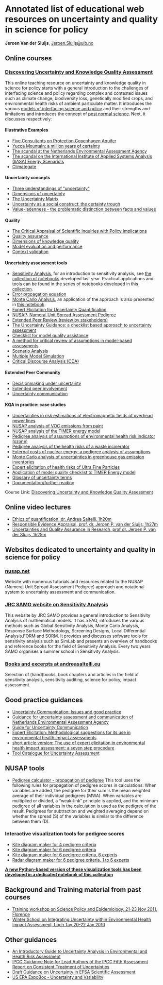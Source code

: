 # Annotated list of educational web resources on uncertainty and quality in science for policy

<!-- AUTHOR: Jeroen Van der Sluijs -->
**Jeroen Van der Sluijs**, [Jeroen.Sluijs@uib.no](mailto:Jeroen.Sluijs@uib.no)

## Online courses

### [Discovering Uncertainty and Knowledge Quality Assessment](https://proxy.eplanete.net/galleries/broceliande7/node/1584/1584/pathway)

This online teaching resource on uncertainty and knowledge quality in science for policy starts with a general introduction to the challenges of interfacing science and policy regarding complex and contested issues such as climate change, biodiversity loss, genetically modified crops, and environmental health risks of ambient particulate matter. It introduces the various [models of interfacing science and policy](https://proxy.eplanete.net/galleries/broceliande7/node/997/1584/grain) and their strengths and limitations and introduces the concept of [post normal science](https://proxy.eplanete.net/galleries/broceliande7/node/975/1584/grain).
Next, it discusses respectively:

#### Illustrative Examples

* [Five Consultants on Protection Copenhagen Aquifer](https://proxy.eplanete.net/galleries/broceliande7/node/985/1584/grain)
* [Yucca Mountain: a million years of certainty](https://proxy.eplanete.net/galleries/broceliande7/node/1044/1584/grain)
* [The scandal at the Netherlands Environmental Assessment Agency](https://proxy.eplanete.net/galleries/broceliande7/node/987/1584/grain)
* [The scandal on the International Institute of Applied Systems Analysis (IIASA) Energy Scenario's](https://proxy.eplanete.net/galleries/broceliande7/node/986/1584/grain)
* [Climategate](https://proxy.eplanete.net/galleries/broceliande7/node/1043/1584/grain)

#### Uncertainty concepts

* [Three understandings of "uncertainty"](https://proxy.eplanete.net/galleries/broceliande7/node/1043/1584/grain)
* [Dimensions of uncertainty](https://proxy.eplanete.net/galleries/broceliande7/node/1002/1584/grain)
* [The Uncertainty Matrix](https://proxy.eplanete.net/galleries/broceliande7/node/1003/1584/grain)
* [Uncertainty as a social construct: the certainty trough](https://proxy.eplanete.net/galleries/broceliande7/node/1004/1584/grain)
* [Value-ladenness - the problematic distinction between facts and values](https://proxy.eplanete.net/galleries/broceliande7/node/1005/1584/grain)

#### Quality

* [The Critical Appraisal of Scientific Inquiries with Policy Implications](https://proxy.eplanete.net/galleries/broceliande7/node/1027/1584/grain)
* [Quality assurance](https://proxy.eplanete.net/galleries/broceliande7/node/1030/1584/grain)
* [Dimensions of knowledge quality](https://proxy.eplanete.net/galleries/broceliande7/node/1028/1584/grain)
* [Model evaluation and performance](https://proxy.eplanete.net/galleries/broceliande7/node/1042/1584/grain)
* [Context validation](https://proxy.eplanete.net/galleries/broceliande7/node/1041/1584/grain)

#### Uncertainty assessment tools

* [Sensitivity Analysis](https://proxy.eplanete.net/galleries/broceliande7/node/988/1584/grain), for an introduction to sensitivity analysis, see [the collection of notebooks](https://github.com/lrhgit/uqsa_tutorials) developed last year. Practical applications and tools can be found in the series of notebooks developed in this [collection](https://github.com/pbstark/SA).
* [Error propagation equation](https://proxy.eplanete.net/galleries/broceliande7/node/989/1584/grain)
* [Monte Carlo Analysis](https://proxy.eplanete.net/galleries/broceliande7/node/990/1584/grain), an application of the approach is also presented in [this notebook](https://github.com/lrhgit/uqsa_tutorials/blob/master/monte_carlo.ipynb).
* [Expert Elicitation for Uncertainty Quantification](https://proxy.eplanete.net/galleries/broceliande7/node/992/1584/grain)
* [NUSAP: Numeral Unit Spread Assessment Pedigree](https://proxy.eplanete.net/galleries/broceliande7/node/991/1584/grain)
* [Extended Peer Review (review by stakeholders)](https://proxy.eplanete.net/galleries/broceliande7/node/993/1584/grain)
* [The Uncertainty Guidance: a checklist based approach to uncertainty assessment](https://proxy.eplanete.net/galleries/broceliande7/node/1008/1584/grain)
* [Checklist for model quality assistance](https://proxy.eplanete.net/galleries/broceliande7/node/1006/1584/grain)
* [A method for critical review of assumptions in model-based assessments](https://proxy.eplanete.net/galleries/broceliande7/node/1007/1584/grain)
* [Scenario Analysis](https://proxy.eplanete.net/galleries/broceliande7/node/995/1584/grain)
* [Multiple Model Simulation](https://proxy.eplanete.net/galleries/broceliande7/node/994/1584/grain)
* [Critical Discourse Analysis (CDA)](https://proxy.eplanete.net/galleries/broceliande7/node/1026/1584/grain)

#### Extended Peer Community

* [Decisionmaking under uncertainty](https://proxy.eplanete.net/galleries/broceliande7/node/981/1584/grain)
* [Extended peer involvement](https://proxy.eplanete.net/galleries/broceliande7/node/980/1584/grain)
* [Uncertainty communication](https://proxy.eplanete.net/galleries/broceliande7/node/979/1584/grain)

#### KQA in practice: case studies

* [Uncertainties in risk estimations of electromagnetic fields of overhead power lines](https://proxy.eplanete.net/galleries/broceliande7/node/1031/1584/grain)
* [NUSAP analysis of VOC emissions from paint](https://proxy.eplanete.net/galleries/broceliande7/node/1035/1584/grain)
* [NUSAP analysis of the TIMER energy model](https://proxy.eplanete.net/galleries/broceliande7/node/1032/1584/grain)
* [Pedigree analysis of assumptions of environmental health risk indicator (ozone)](https://proxy.eplanete.net/galleries/broceliande7/node/1034/1584/grain)
* [Pedigree analysis of the health risks of a waste incinerator](https://proxy.eplanete.net/galleries/broceliande7/node/1033/1584/grain)
* [External costs of nuclear energy: a pedigree analysis of assumptions](https://proxy.eplanete.net/galleries/broceliande7/node/1036/1584/grain)
* [Monte Carlo analysis of uncertainties in greenhouse gas emission inventories](https://proxy.eplanete.net/galleries/broceliande7/node/1039/1584/grain)
* [Expert elicitation of health risks of Ultra Fine Particles](https://proxy.eplanete.net/galleries/broceliande7/node/1038/1584/grain)
* [Application of model quality checklist to TIMER Energy model](https://proxy.eplanete.net/galleries/broceliande7/node/1040/1584/grain)
* [Glossary of uncertainty terms](https://proxy.eplanete.net/galleries/broceliande7/node/1047/1584/grain)
* [Documentation/further reading](https://proxy.eplanete.net/galleries/broceliande7/node/983/1584/grain)

Course Link: [Discovering Uncertainty and Knowledge Quality Assessment](https://proxy.eplanete.net/galleries/broceliande7/node/1584/1584/pathway)

## Online video lectures

* [Ethics of quantification, dr. Andrea Saltelli, 1h20m](https://lecturenet.uu.nl/Site1/Play/6d9556fa70a54bcda8fce94e5e961b961d?catalog=2cf43b36-8b30-4dad-a791-ff69ccda6fa2)
* [Responsible Evidence Appraisal, prof. dr. Jeroen P. van der Sluijs, 1h27m](https://vimeo.com/183311822)
* [Uncertainties and Quality Assurance in Research, prof dr. Jeroen P. van der Sluijs, 1h25m](https://lecturenet.uu.nl/Site1/Play/17e881d9702f46f6a087dc8053063b721d?catalog=f48a78cf-2f52-44d3-8ebb-025bb411a0ba)

## Websites dedicated to uncertainty and quality in science for policy

### [nusap.net](http://www.nusap.net)

Website with numerous tutorials and resources related to the NUSAP (Numeral Unit Spread Assessment Pedigree) approach and notational system to uncertainty assessment and communication.

### [JRC SAMO website on Sensitivity Analysis](https://ec.europa.eu/jrc/en/samo)

This website by JRC SAMO provides a general introduction to Sensitivity Analysis of mathematical models. It has a FAQ, introduces the various methods such as Global Sensitivity Analysis, Monte Carlo Analysis, Response Surface Methodology, Screening Designs, Local Differential Analysis,FORM and SORM. It provides and discusses software tools for sensitivity analysis such as SimLab and presents an overview of handbooks and reference books for the field of Sensitivity Analysis. Every two years SAMO organises a summer school in Sensitivity Analysis.

### [Books and excerpts at andreasaltelli.eu](http://www.andreasaltelli.eu/resources)

Selection of (hand)books, book chapters and articles in the field of sensitivity analysis, sensitivity auditing, science for policy, impact assessment.

## Good practice guidances

* [Uncertainty Communication: Issues and good practice](http://www.nusap.net/downloads/reports/uncertainty_communication.pdf)
* [Guidance for uncertainty assessment and communication of Netherlands Environmental Assessment Agency](http://www.pbl.nl/sites/default/files/cms/publicaties/PBL_2013_Guidance-for-uncertainty-assessment-and-communication_712.pdf)
* [Guide for Uncertainty Communication](http://www.pbl.nl/sites/default/files/cms/publicaties/PBL_2013_Guide-for-uncertainty-communication_1339.pdf)
* [Expert Elicitation: Methodological suggestions for its use in environmental health impact assessments](http://www.nusap.net/downloads/reports/Expert_Elicitation.pdf)
* [short article version: The use of expert elicitation in environmental health impact assessment: a seven step procedure](https://ehjournal.biomedcentral.com/articles/10.1186/1476-069X-9-19)
* [Tool Catalogue for Uncertainty Assessment](http://www.nusap.net/downloads/toolcatalogue.pdf)

## NUSAP tools

* [Pedigree calculator - propagation of pedigree](http://www.esapubs.org/archive/appl/A010/006/default.htm) This tool uses the following rules for propagation of pedigree scores in calculations: When variables are added, the pedigree for their sum is the mean weighted average of their individual pedigrees (MWA). When variables are multiplied or divided, a “weak-link” principle is applied, and the minimum pedigree of all variables in the calculation is used as the pedigree of the result.  Pedigrees for subtraction and weighted averaging depend on whether the spread (S) of the variables is similar to the difference between them (D).

### Interactive visualization tools for pedigree scores

* [Kite diagram maker for 4 pedigree criteria](http://nusap.net/sections.php?op=viewarticle&artid=2)
* [Kite diagram maker for 6 pedigree criteria](http://nusap.net/sections.php?op=viewarticle&artid=3)
* [Kite diagram maker for 6 pedigree criteria, 6 experts](http://nusap.net/sections.php?op=viewarticle&artid=4)
* [Radar diagram maker for 6 pedigree criteria,  1 to 6 experts](http://nusap.net/sections.php?op=viewarticle&artid=5)

[**A new Python-based version of these visualization tools has been developed in a dedicated notebook of this collection**](Interactive_plot.ipynb)

## Background and Training material from past courses

* [Training workshop on Science Policy and Epidemiology, 21-23 Nov 2011, Florence](http://nusap.net/spe/)
* [Winter School on Integrating Uncertainty within Environmental Health Impact Assessment, Loch Tay 20-22 Jan 2010](http://nusap.net/intareseuncertaintytraining/)

## Other guidances

* [An Introductory Guide to Uncertainty Analysis in Environmental and Health Risk Assessment](https://rais.ornl.gov/documents/tm35r1.pdf)
* [IPCC Guidance Note for Lead Authors of the IPCC Fifth Assessment Report on Consistent Treatment of Uncertainties](http://ipcc.ch/pdf/supporting-material/uncertainty-guidance-note.pdf)
* [Draft Guidance on Uncertainty in EFSA Scientific Assessment](https://www.efsa.europa.eu/sites/default/files/160321DraftGDUncertaintyInScientificAssessment.pdf)
* [US EPA ExpoBox - Uncertainty and Variability](https://www.epa.gov/expobox/uncertainty-and-variability)
